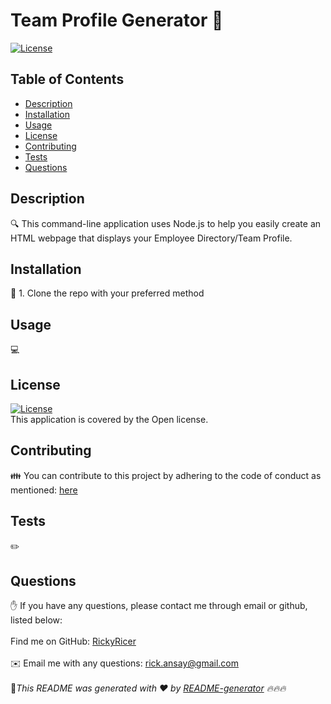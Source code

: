 # Team Profile Generator 👋
 
[![License](https://img.shields.io/badge/License-Boost%201.0-lightblue.svg)](https://www.boost.org/LICENSE_1_0.txt)

## Table of Contents
- [Description](#description)
- [Installation](#installation)
- [Usage](#usage)
- [License](#license)
- [Contributing](#contributing)
- [Tests](#tests)
- [Questions](#questions)
## Description
🔍 This command-line application uses Node.js to help you easily create an HTML webpage that displays your Employee Directory/Team Profile. 
## Installation
💾 1. Clone the repo with your preferred method
## Usage
💻 
## License
[![License](https://img.shields.io/badge/License-Boost%201.0-lightblue.svg)](https://www.boost.org/LICENSE_1_0.txt)
<br />
This application is covered by the Open license. 
## Contributing
👪 
You can contribute to this project by adhering to the code of conduct as mentioned: [here](https://www.contributor-covenant.org/#:~:text=Contributor%20Covenant%20is%20a%20code,that%20distinguish%20your%20own%20community)
## Tests
✏️ 
## Questions
✋ If you have any questions, please contact me through email or github, listed below:<br />
<br />
Find me on GitHub: [RickyRicer](https://github.com/RickyRicer)<br />
<br />
✉️ Email me with any questions: rick.ansay@gmail.com<br /><br />
🖖_This README was generated with ❤️ by [README-generator](https://github.com/RickyRicer/README-Generator) 🔥🔥🔥_
    
  